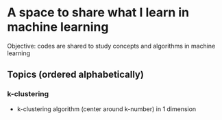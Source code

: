 # A space to share what I learn in machine learning

Objective: codes are shared to study concepts and algorithms in machine learning

## Topics (ordered alphabetically)

### k-clustering
- k-clustering algorithm (center around k-number) in 1 dimension
